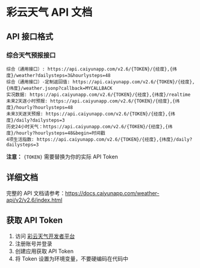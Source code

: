 # 彩云天气 API 文档

## API 接口格式

### 综合天气预报接口

```
综合（通用接口）: https://api.caiyunapp.com/v2.6/{TOKEN}/{经度},{纬度}/weather?dailysteps=3&hourlysteps=48
综合（通用接口）-定制返回值: https://api.caiyunapp.com/v2.6/{TOKEN}/{经度},{纬度}/weather.jsonp?callback=MYCALLBACK
实况数据: https://api.caiyunapp.com/v2.6/{TOKEN}/{经度},{纬度}/realtime
未来2天逐小时预报: https://api.caiyunapp.com/v2.6/{TOKEN}/{经度},{纬度}/hourly?hourlysteps=48
未来3天逐天预报: https://api.caiyunapp.com/v2.6/{TOKEN}/{经度},{纬度}/daily?dailysteps=3
历史24小时天气：https://api.caiyunapp.com/v2.6/{TOKEN}/{经度},{纬度}/hourly?hourlysteps=48&begin=时间戳
4项生活指数: https://api.caiyunapp.com/v2.6/{TOKEN}/{经度},{纬度}/daily?dailysteps=3
```

**注意：** `{TOKEN}` 需要替换为你的实际 API Token

## 详细文档

完整的 API 文档请参考：https://docs.caiyunapp.com/weather-api/v2/v2.6/index.html

## 获取 API Token

1. 访问 [彩云天气开发者平台](https://dashboard.caiyunapp.com/)
2. 注册账号并登录
3. 创建应用获取 API Token
4. 将 Token 设置为环境变量，不要硬编码在代码中
